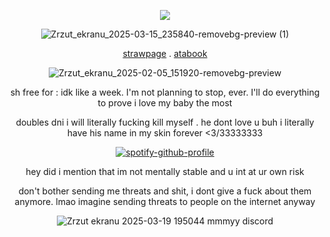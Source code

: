 <div align="center">

![](https://komarev.com/ghpvc/?username=HAAVVIIKK&color=red)


![Zrzut_ekranu_2025-03-15_235840-removebg-preview (1)](https://github.com/user-attachments/assets/481093dc-f42c-42bb-a41e-c1e0ac185197)


[strawpage](https://dexterhav.straw.page) . [atabook](https://dexter.atabook.org/) 
<div align="center">

![Zrzut_ekranu_2025-02-05_151920-removebg-preview](https://github.com/user-attachments/assets/ce332f7f-06c6-447d-b621-553b907b5f5e)

sh free for : idk like a week. I'm not planning to stop, ever. I'll do everything to prove i love my baby the most

doubles dni i will literally fucking kill myself . he dont love u buh i literally have his name in my skin forever <3/33333333

[![spotify-github-profile](https://spotify-github-profile.kittinanx.com/api/view?uid=2fpbyqhbp1iqlscxltee4w0k3&cover_image=true&theme=novatorem&show_offline=false&background_color=ac1634&interchange=false&bar_color=ff0000&bar_color_cover=true)](https://github.com/kittinan/spotify-github-profile)

hey did i mention that im not mentally stable and u int at ur own risk

don't bother sending me threats and shit, i dont give a fuck about them anymore. lmao imagine sending threats to people on the internet anyway

![Zrzut ekranu 2025-03-19 195044](https://github.com/user-attachments/assets/717a11d4-4cdd-4aea-bdad-ce45ccea0b28)
mmmyy discord
